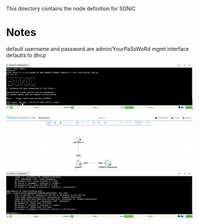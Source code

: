 This directory contains the node definition for SONiC 


# Notes

default username and password are admin/YourPaSsWoRd
mgmt interface defaults to dhcp

![](readme_images/sonic-boot.png)

![](readme_images/sonic-ifconfig.png)
